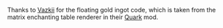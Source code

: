 Thanks to [Vazkii](https://www.curseforge.com/members/vazkii) for the floating gold ingot code, which is taken from the matrix enchanting table renderer in their [Quark](https://www.curseforge.com/minecraft/mc-mods/quark) mod.